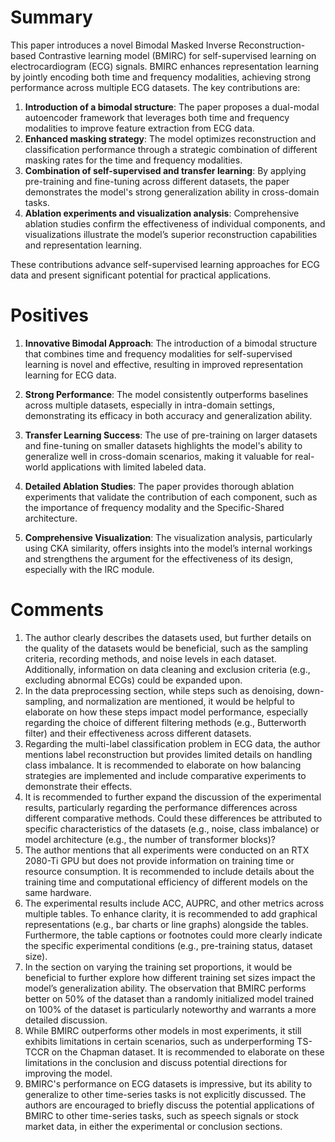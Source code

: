# Summary

This paper introduces a novel Bimodal Masked Inverse Reconstruction-based Contrastive learning model (BMIRC) for self-supervised learning on electrocardiogram (ECG) signals. BMIRC enhances representation learning by jointly encoding both time and frequency modalities, achieving strong performance across multiple ECG datasets. The key contributions are:

1. **Introduction of a bimodal structure**: The paper proposes a dual-modal autoencoder framework that leverages both time and frequency modalities to improve feature extraction from ECG data.
2. **Enhanced masking strategy**: The model optimizes reconstruction and classification performance through a strategic combination of different masking rates for the time and frequency modalities.
3. **Combination of self-supervised and transfer learning**: By applying pre-training and fine-tuning across different datasets, the paper demonstrates the model's strong generalization ability in cross-domain tasks.
4. **Ablation experiments and visualization analysis**: Comprehensive ablation studies confirm the effectiveness of individual components, and visualizations illustrate the model’s superior reconstruction capabilities and representation learning.

These contributions advance self-supervised learning approaches for ECG data and present significant potential for practical applications.

# Positives

1. **Innovative Bimodal Approach**: The introduction of a bimodal structure that combines time and frequency modalities for self-supervised learning is novel and effective, resulting in improved representation learning for ECG data.
   
2. **Strong Performance**: The model consistently outperforms baselines across multiple datasets, especially in intra-domain settings, demonstrating its efficacy in both accuracy and generalization ability.

3. **Transfer Learning Success**: The use of pre-training on larger datasets and fine-tuning on smaller datasets highlights the model's ability to generalize well in cross-domain scenarios, making it valuable for real-world applications with limited labeled data.

4. **Detailed Ablation Studies**: The paper provides thorough ablation experiments that validate the contribution of each component, such as the importance of frequency modality and the Specific-Shared architecture.

5. **Comprehensive Visualization**: The visualization analysis, particularly using CKA similarity, offers insights into the model’s internal workings and strengthens the argument for the effectiveness of its design, especially with the IRC module.

# Comments

1. The author clearly describes the datasets used, but further details on the quality of the datasets would be beneficial, such as the sampling criteria, recording methods, and noise levels in each dataset. Additionally, information on data cleaning and exclusion criteria (e.g., excluding abnormal ECGs) could be expanded upon. 
2. In the data preprocessing section, while steps such as denoising, down-sampling, and normalization are mentioned, it would be helpful to elaborate on how these steps impact model performance, especially regarding the choice of different filtering methods (e.g., Butterworth filter) and their effectiveness across different datasets.
3. Regarding the multi-label classification problem in ECG data, the author mentions label reconstruction but provides limited details on handling class imbalance. It is recommended to elaborate on how balancing strategies are implemented and include comparative experiments to demonstrate their effects. 
4. It is recommended to further expand the discussion of the experimental results, particularly regarding the performance differences across different comparative methods. Could these differences be attributed to specific characteristics of the datasets (e.g., noise, class imbalance) or model architecture (e.g., the number of transformer blocks)?
5. The author mentions that all experiments were conducted on an RTX 2080-Ti GPU but does not provide information on training time or resource consumption. It is recommended to include details about the training time and computational efficiency of different models on the same hardware. 
6. The experimental results include ACC, AUPRC, and other metrics across multiple tables. To enhance clarity, it is recommended to add graphical representations (e.g., bar charts or line graphs) alongside the tables. Furthermore, the table captions or footnotes could more clearly indicate the specific experimental conditions (e.g., pre-training status, dataset size). 
7. In the section on varying the training set proportions, it would be beneficial to further explore how different training set sizes impact the model’s generalization ability. The observation that BMIRC performs better on 50% of the dataset than a randomly initialized model trained on 100% of the dataset is particularly noteworthy and warrants a more detailed discussion.
8. While BMIRC outperforms other models in most experiments, it still exhibits limitations in certain scenarios, such as underperforming TS-TCCR on the Chapman dataset. It is recommended to elaborate on these limitations in the conclusion and discuss potential directions for improving the model.
9. BMIRC's performance on ECG datasets is impressive, but its ability to generalize to other time-series tasks is not explicitly discussed. The authors are encouraged to briefly discuss the potential applications of BMIRC to other time-series tasks, such as speech signals or stock market data, in either the experimental or conclusion sections.